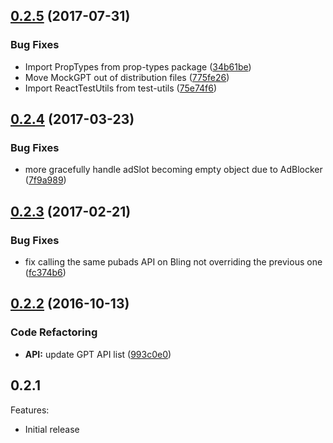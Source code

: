 <a name="0.2.5"></a>
## [0.2.5](https://github.com/nfl/react-gpt/compare/v0.2.4...v0.2.5) (2017-07-31)

### Bug Fixes

* Import PropTypes from prop-types package    ([34b61be](https://github.com/nfl/react-gpt/commit/34b61be))
* Move MockGPT out of distribution files ([775fe26](https://github.com/nfl/react-gpt/commit/775fe26))
* Import ReactTestUtils from test-utils ([75e74f6](https://github.com/nfl/react-gpt/commit/75e74f6))

<a name="0.2.4"></a>
## [0.2.4](https://github.com/nfl/react-gpt/compare/v0.2.3...v0.2.4) (2017-03-23)


### Bug Fixes

* more gracefully handle adSlot becoming empty object due to AdBlocker   ([7f9a989](https://github.com/nfl/react-gpt/commit/7f9a989))


<a name="0.2.3"></a>
## [0.2.3](https://github.com/nfl/react-gpt/compare/v0.2.2...v0.2.3) (2017-02-21)


### Bug Fixes

* fix calling the same pubads API on Bling not overriding the previous one ([fc374b6](https://github.com/nfl/react-gpt/commit/fc374b6))



<a name="0.2.2"></a>
## [0.2.2](https://github.com/nfl/react-gpt/compare/v0.2.1...v0.2.2) (2016-10-13)

### Code Refactoring

* **API:** update GPT API list ([993c0e0](https://github.com/nfl/react-gpt/commit/993c0e0))

## 0.2.1

Features:

  - Initial release
